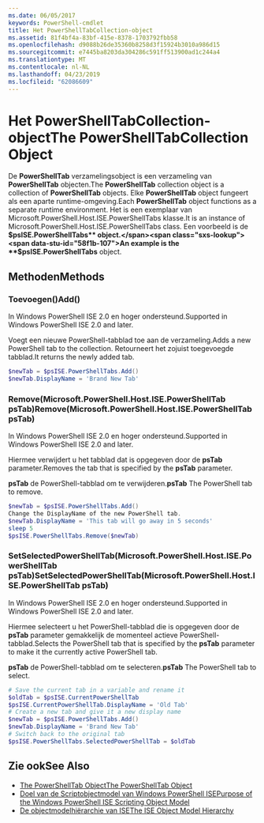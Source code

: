 ```yaml
---
ms.date: 06/05/2017
keywords: PowerShell-cmdlet
title: Het PowerShellTabCollection-object
ms.assetid: 81f4bf4a-83bf-415e-8378-1703792fbb58
ms.openlocfilehash: d9088b26de35360b8258d3f15924b3010a986d15
ms.sourcegitcommit: e7445ba8203da304286c591ff513900ad1c244a4
ms.translationtype: MT
ms.contentlocale: nl-NL
ms.lasthandoff: 04/23/2019
ms.locfileid: "62086609"
---
```

# <a name="the-powershelltabcollection-object"></a><span data-ttu-id="58f1b-103">Het PowerShellTabCollection-object</span><span class="sxs-lookup"><span data-stu-id="58f1b-103">The PowerShellTabCollection Object</span></span>

<span data-ttu-id="58f1b-104">De **PowerShellTab** verzamelingsobject is een verzameling van **PowerShellTab** objecten.</span><span class="sxs-lookup"><span data-stu-id="58f1b-104">The **PowerShellTab** collection object is a collection of **PowerShellTab** objects.</span></span> <span data-ttu-id="58f1b-105">Elke **PowerShellTab** object fungeert als een aparte runtime-omgeving.</span><span class="sxs-lookup"><span data-stu-id="58f1b-105">Each **PowerShellTab** object functions as a separate runtime environment.</span></span> <span data-ttu-id="58f1b-106">Het is een exemplaar van Microsoft.PowerShell.Host.ISE.PowerShellTabs klasse.</span><span class="sxs-lookup"><span data-stu-id="58f1b-106">It is an instance of Microsoft.PowerShell.Host.ISE.PowerShellTabs class.</span></span> <span data-ttu-id="58f1b-107">Een voorbeeld is de **$psISE.PowerShellTabs** object.</span><span class="sxs-lookup"><span data-stu-id="58f1b-107">An example is the **$psISE.PowerShellTabs** object.</span></span>

## <a name="methods"></a><span data-ttu-id="58f1b-108">Methoden</span><span class="sxs-lookup"><span data-stu-id="58f1b-108">Methods</span></span>

### <a name="add"></a><span data-ttu-id="58f1b-109">Toevoegen\(\)</span><span class="sxs-lookup"><span data-stu-id="58f1b-109">Add\(\)</span></span>

<span data-ttu-id="58f1b-110">In Windows PowerShell ISE 2.0 en hoger ondersteund.</span><span class="sxs-lookup"><span data-stu-id="58f1b-110">Supported in Windows PowerShell ISE 2.0 and later.</span></span>

<span data-ttu-id="58f1b-111">Voegt een nieuwe PowerShell-tabblad toe aan de verzameling.</span><span class="sxs-lookup"><span data-stu-id="58f1b-111">Adds a new PowerShell tab to the collection.</span></span> <span data-ttu-id="58f1b-112">Retourneert het zojuist toegevoegde tabblad.</span><span class="sxs-lookup"><span data-stu-id="58f1b-112">It returns the newly added tab.</span></span>

```powershell
$newTab = $psISE.PowerShellTabs.Add()
$newTab.DisplayName = 'Brand New Tab'
```

### <a name="removemicrosoftpowershellhostisepowershelltab-pstab"></a><span data-ttu-id="58f1b-113">Remove\(Microsoft.PowerShell.Host.ISE.PowerShellTab psTab\)</span><span class="sxs-lookup"><span data-stu-id="58f1b-113">Remove\(Microsoft.PowerShell.Host.ISE.PowerShellTab psTab\)</span></span>

<span data-ttu-id="58f1b-114">In Windows PowerShell ISE 2.0 en hoger ondersteund.</span><span class="sxs-lookup"><span data-stu-id="58f1b-114">Supported in Windows PowerShell ISE 2.0 and later.</span></span>

<span data-ttu-id="58f1b-115">Hiermee verwijdert u het tabblad dat is opgegeven door de **psTab** parameter.</span><span class="sxs-lookup"><span data-stu-id="58f1b-115">Removes the tab that is specified by the **psTab** parameter.</span></span>

<span data-ttu-id="58f1b-116">**psTab** de PowerShell-tabblad om te verwijderen.</span><span class="sxs-lookup"><span data-stu-id="58f1b-116">**psTab** The PowerShell tab to remove.</span></span>

```powershell
$newTab = $psISE.PowerShellTabs.Add()
Change the DisplayName of the new PowerShell tab.
$newTab.DisplayName = 'This tab will go away in 5 seconds'
sleep 5
$psISE.PowerShellTabs.Remove($newTab)
```

### <a name="setselectedpowershelltabmicrosoftpowershellhostisepowershelltab-pstab"></a><span data-ttu-id="58f1b-117">SetSelectedPowerShellTab\(Microsoft.PowerShell.Host.ISE.PowerShellTab psTab\)</span><span class="sxs-lookup"><span data-stu-id="58f1b-117">SetSelectedPowerShellTab\(Microsoft.PowerShell.Host.ISE.PowerShellTab psTab\)</span></span>

<span data-ttu-id="58f1b-118">In Windows PowerShell ISE 2.0 en hoger ondersteund.</span><span class="sxs-lookup"><span data-stu-id="58f1b-118">Supported in Windows PowerShell ISE 2.0 and later.</span></span>

<span data-ttu-id="58f1b-119">Hiermee selecteert u het PowerShell-tabblad die is opgegeven door de **psTab** parameter gemakkelijk de momenteel actieve PowerShell-tabblad.</span><span class="sxs-lookup"><span data-stu-id="58f1b-119">Selects the PowerShell tab that is specified by the **psTab** parameter to make it the currently active PowerShell tab.</span></span>

<span data-ttu-id="58f1b-120">**psTab** de PowerShell-tabblad om te selecteren.</span><span class="sxs-lookup"><span data-stu-id="58f1b-120">**psTab** The PowerShell tab to select.</span></span>

```powershell
# Save the current tab in a variable and rename it
$oldTab = $psISE.CurrentPowerShellTab
$psISE.CurrentPowerShellTab.DisplayName = 'Old Tab'
# Create a new tab and give it a new display name
$newTab = $psISE.PowerShellTabs.Add()
$newTab.DisplayName = 'Brand New Tab'
# Switch back to the original tab
$psISE.PowerShellTabs.SelectedPowerShellTab = $oldTab
```

## <a name="see-also"></a><span data-ttu-id="58f1b-121">Zie ook</span><span class="sxs-lookup"><span data-stu-id="58f1b-121">See Also</span></span>

- [<span data-ttu-id="58f1b-122">The PowerShellTab Object</span><span class="sxs-lookup"><span data-stu-id="58f1b-122">The PowerShellTab Object</span></span>](The-PowerShellTab-Object.md)
- [<span data-ttu-id="58f1b-123">Doel van de Scriptobjectmodel van Windows PowerShell ISE</span><span class="sxs-lookup"><span data-stu-id="58f1b-123">Purpose of the Windows PowerShell ISE Scripting Object Model</span></span>](Purpose-of-the-Windows-PowerShell-ISE-Scripting-Object-Model.md)
- [<span data-ttu-id="58f1b-124">De objectmodelhiërarchie van ISE</span><span class="sxs-lookup"><span data-stu-id="58f1b-124">The ISE Object Model Hierarchy</span></span>](The-ISE-Object-Model-Hierarchy.md)
